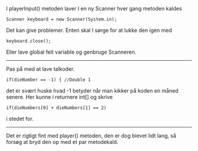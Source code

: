 I playerInput() metoden laver I en ny Scanner hver gang metoden kaldes

    Scanner keyboard = new Scanner(System.in);

Det kan give problemer. Enten skal I sørge for at lukke den igen med 

    keyboard.close();

Eller lave global felt variable og genbruge Scanneren. 

---

Pas på med at lave talkoder.

    if(dieNumber == -1) { //Double 1

det er svært huske hvad -1 betyder når man kikker på koden en måned senere. 
Her kunne i returnere int[] og skrive

    if(dieNumbers[0] + dieNumbers[1] == 2) 

i stedet for.

---

Det er rigtigt fint med player() metoden, den er dog blevet lidt lang, så forsøg at bryd den op med et par metodekald.

